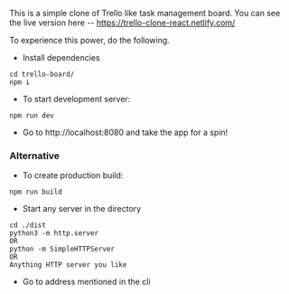 This is a simple clone of Trello like task management board. You can see the live version here -- https://trello-clone-react.netlify.com/

To experience this power, do the following.

-   Install dependencies

```
cd trello-board/
npm i
```

-   To start development server:

```
npm run dev
```

-   Go to http://localhost:8080 and take the app for a spin!

### Alternative

-   To create production build:

```
npm run build
```

-   Start any server in the directory

```
cd ./dist
python3 -m http.server
OR
python -m SimpleHTTPServer
OR
Anything HTTP server you like
```

-   Go to address mentioned in the cli
